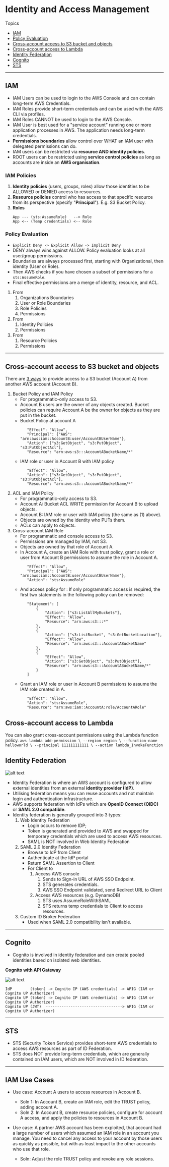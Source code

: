 # Identity and Access Management

Topics
- [IAM](#iam)
- [Policy Evaluation](#policy-evaluation)
- [Cross-account access to S3 bucket and objects](#cross-account-access-to-s3-bucket-and-objects)
- [Cross-account access to Lambda](#cross-account-access-to-lambda)
- [Identity Federation](#identity-federation)
- [Cognito](#cognito)
- [STS](#sts)

---

## IAM
- IAM Users can be used to login to the AWS Console and can contain long-term AWS Credentials.
- IAM Roles provide short-term credentials and can be used with the AWS CLI via profiles.
- IAM Roles CANNOT be used to login to the AWS Console.
- IAM User is best used for a "service account" running one or more application processes in AWS. The application needs
  long-term credentials.
- **Permissions boundaries** allow control over WHAT an IAM user with delegated permissions can do.
- IAM users can be restricted via **resource AND identity policies**.
- ROOT users can be restricted using **service control policies** as long as accounts are inside an
  **AWS organisation**.

### IAM Policies
1. **Identity policies** (users, groups, roles) allow those identities to be ALLOWED or DENIED access to resources. 
2. **Resource policies** control who has access to that specific resource from its perspective (specify 
   "**Principal**"). E.g. S3 Bucket Policy.
3. **Roles**
   ```
   App --- (sts:AssumeRole)   --> Role
   App <-- (Temp credentials) <-- Role
   ```

### Policy Evaluation
- `Explicit Deny -> Explicit Allow -> Implicit Deny`
- DENY always wins against ALLOW. Policy evaluation looks at all user/group permissions.
- Boundaries are always processed first, starting with Organizational, then identity (User or Role).
- Then AWS checks if you have chosen a subset of permissions for a `sts:AssumeRole`.
- Final effective permissions are a merge of identity, resource, and ACL.
1. From
   1. Organizations Boundaries
   2. User or Role Boundaries
   3. Role Policies
   4. Permissions
2. From 
   1. Identity Policies
   2. Permissions
3. From
   1. Resource Policies
   2. Permissions

---

## Cross-account access to S3 bucket and objects

There are [3 ways](https://aws.amazon.com/premiumsupport/knowledge-center/cross-account-access-s3/) to
provide access to a S3 bucket (Account A) from another AWS account (Account B).

1. Bucket Policy and IAM Policy
   - For programmatic-only access to S3.
   - Account B users are the owner of any objects created. 
     Bucket policies can require Account A be the owner for objects as they are put in the bucket.
   - Bucket Policy at account A
     ```
        "Effect": "Allow",
        "Principal": {"AWS": "arn:aws:iam::AccountB:user/AccountBUserName"},
        "Action": ["s3:GetObject", "s3:PutObject", "s3:PutObjectAcl"],
        "Resource": "arn:aws:s3:::AccountABucketName/*"
     ```
   - IAM role or user in Account B with IAM policy
     ```
        "Effect": "Allow",
        "Action": ["s3:GetObject", "s3:PutObject", "s3:PutObjectAcl"],
        "Resource": "arn:aws:s3:::AccountABucketName/*"
     ```
2. ACL and IAM Policy
   - For programmatic-only access to S3.
   - Account A: Bucket ACL WRITE permission for Account B to upload objects.
   - Account B: IAM role or user with IAM policy (the same as (1) above).
   - Objects are owned by the identity who PUTs them.
   - ACLs can apply to objects.
3. Cross-account IAM Role
   - For programmatic and console access to S3.
   - Permissions are managed by IAM, not S3.
   - Objects are owned by that role of Account A. 
   - In Account A, create an IAM Role with trust policy, grant a role or user from Account B permissions to assume the role in Account A.
     ```
        "Effect": "Allow",
        "Principal": {"AWS": "arn:aws:iam::AccountB:user/AccountBUserName"},
        "Action": "sts:AssumeRole"
     ```
   - And access policy for : If only programmatic access is required, the first two statements in the following policy can be removed:
     ```
        "Statement": [
            {
                "Action": ["s3:ListAllMyBuckets"],
                "Effect": "Allow",
                "Resource": "arn:aws:s3:::*"
            },
            {
                "Action": ["s3:ListBucket", "s3:GetBucketLocation"],
                "Effect": "Allow",
                "Resource": "arn:aws:s3:::AccountABucketName"
            },
            {
                "Effect": "Allow",
                "Action": ["s3:GetObject", "s3:PutObject"],
                "Resource": "arn:aws:s3:::AccountABucketName/*"
            }
        ]
     ```
   - Grant an IAM role or user in Account B permissions to assume the IAM role created in A.
     ```
        "Effect": "Allow",
        "Action": "sts:AssumeRole",
        "Resource": "arn:aws:iam::AccountA:role/AccountARole"
     ```

## Cross-account access to Lambda

You can also grant cross-account permissions using the Lambda function policy.
      ```
          aws lambda add-permission \
              --region region \
              --function-name helloworld \
              --principal 111111111111 \
              --action lambda_InvokeFunction
      ```


## Identity Federation

![alt text](media/cognito_basic1.png "IdPs and Cognito Federated Identities")

- Identity Federation is where an AWS account is configured to allow external identities from an external 
  **identity provider (IdP)**.
- Utilising federation means you can reuse accounts and not maintain login and authentication infrastructure.
- AWS supports federation with IdPs which are **OpenID Connect (OIDC)** or **SAML 2.0 compatible**.
- Identity federation is generally grouped into 3 types:
   1. Web Identity Federation 
      - Login occurs to remove IDP; 
      - Token is generated and provided to AWS and swapped for temporary credentials which are used to access
        AWS resources.
      - SAML is NOT involved in Web Identity Federation
   2. SAML 2.0 Identity Federation
      - Browse to IdP from Client
      - Authenticate at the IdP portal
      - Return SAML Assertion to Client
      - For Client to
        1. Access AWS console
           1. Sends to Sign-in URL of AWS SSO Endpoint.
           2. STS generates credentials.
           3. AWS SSO Endpoint validated, send Redirect URL to Client
        2. Access AWS resources (e.g. DynamoDB)
           1. STS uses AssumeRoleWithSAML
           2. STS returns temp credentials to Client to access resources.
   3. Custom ID Broker Federation
      - Used when SAML 2.0 compatibility isn't available.

---

## Cognito
- Cognito is involved in identity federation and can create pooled identities based on isolated web identities.

**Cognito with API Gateway**

![alt text](media/cognito_apig.png "Cognito with API Gateway")

    IdP        (token) -> Cognito IP (AWS credentials) -> APIG (IAM or Cognito UP Authorizer)
    Cognito UP (token) -> Cognito IP (AWS credentials) -> APIG (IAM or Cognito UP Authorizer)
    Cognito UP (JWT)  ----------------------------------> APIG (IAM or Cognito UP Authorizer)


---

## STS
- STS (Security Token Service) provides short-term AWS credentials to access AWS resources as part of ID Federation.
- STS does NOT provide long-term credentials, which are generally contained on IAM users, which are NOT involved in ID
  federation.

---

## IAM Use Cases

- Use case: Account A users to access resources in Account B.
   - Soln 1: In Account B, create an IAM role, edit the TRUST policy, adding account A.
   - Soln 2: In Account B, create resource policies, configure for account A access, and apply the policies to
             resources in Account B.

- Use case: A partner AWS account has been exploited, that account had a large number of users which assumed an IAM
  role in an account you manage. You need to cancel any access to your account by those users as quickly as possible,
  but with as least impact to the other accounts who use that role.
   - Soln: Adjust the role TRUST policy and revoke any role sessions.
